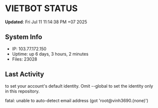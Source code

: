 # VIETBOT STATUS
**Updated**: Fri Jul 11 11:14:38 PM +07 2025

## System Info
- IP: 103.77.172.150
- Uptime: up 6 days, 3 hours, 2 minutes
- Files: 23028

## Last Activity

to set your account's default identity.
Omit --global to set the identity only in this repository.

fatal: unable to auto-detect email address (got 'root@vinh3690.(none)')

